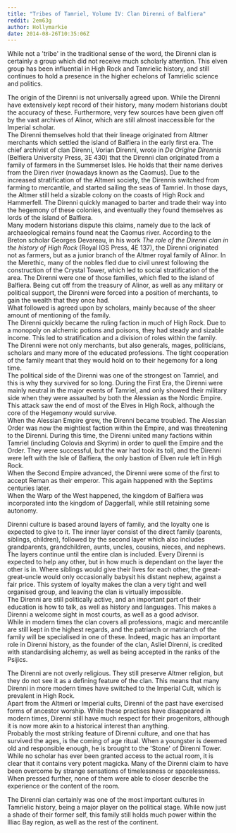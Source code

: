 ```yaml
---
title: "Tribes of Tamriel, Volume IV: Clan Direnni of Balfiera"
reddit: 2em63g
author: Hollymarkie
date: 2014-08-26T10:35:06Z
---
```


While not a 'tribe' in the traditional sense of the word, the Direnni clan is certainly a group which did not receive much scholarly attention. This elven group has been influential in High Rock and Tamrielic history, and still continues to hold a presence in the higher echelons of Tamrielic science and politics.

The origin of the Direnni is not universally agreed upon. While the Direnni have extensively kept record of their history, many modern historians doubt the accuracy of these. Furthermore, very few sources have been given off by the vast archives of Alinor, which are still almost inaccessible for the Imperial scholar.  
The Direnni themselves hold that their lineage originated from Altmer merchants which settled the island of Balfiera in the early first era. The chief archivist of clan Direnni, Vorian Direnni, wrote in *De Origine Dirennis* (Belfiera University Press, 3E 430) that the Direnni clan originated from a family of farmers in the Summerset Isles. He holds that their name derives from the Diren river (nowadays known as the Caomus). Due to the increased stratification of the Altmeri society, the Dirennis switched from farming to mercantile, and started sailing the seas of Tamriel. In those days, the Altmer still held a sizable colony on the coasts of High Rock and Hammerfell. The Direnni quickly managed to barter and trade their way into the hegemony of these colonies, and eventually they found themselves as lords of the island of Balfiera.  
Many modern historians dispute this claims, namely due to the lack of archaeological remains found neat the Caomus river. According to the Breton scholar Georges Devareau, in his work *The role of the Direnni clan in the history of High Rock* (Royal IGS Press, 4E 137), the Direnni originated not as farmers, but as a junior branch of the Altmer royal family of Alinor. In the Merethic, many of the nobles fled due to civil unrest following the construction of the Crystal Tower, which led to social stratification of the area. The Direnni were one of those families, which fled to the island of Balfiera. Being cut off from the treasury of Alinor, as well as any military or political support, the Direnni were forced into a position of merchants, to gain the wealth that they once had.  
What followed is agreed upon by scholars, mainly because of the sheer amount of mentioning of the family.  
The Direnni quickly became the ruling faction in much of High Rock. Due to a monopoly on alchemic potions and poisons, they had steady and sizable income. This led to stratification and a division of roles within the family. The Direnni were not only merchants, but also generals, mages, politicians, scholars and many more of the educated professions. The tight cooperation of the family meant that they would hold on to their hegemony for a long time.  
The political side of the Direnni was one of the strongest on Tamriel, and this is why they survived for so long. During the First Era, the Direnni were mainly neutral in the major events of Tamriel, and only showed their military side when they were assaulted by both the Alessian as the Nordic Empire. This attack saw the end of most of the Elves in High Rock, although the core of the Hegemony would survive.  
When the Alessian Empire grew, the Direnni became troubled. The Alessian Order was now the mightiest faction within the Empire, and was threatening to the Direnni. During this time, the Direnni united many factions within Tamriel (including Colovia and Skyrim) in order to quell the Empire and the Order. They were successful, but the war had took its toll, and the Direnni were left with the Isle of Balfiera, the only bastion of Elven rule left in High Rock.  
When the Second Empire advanced, the Direnni were some of the first to accept Reman as their emperor. This again happened with the Septims centuries later.  
When the Warp of the West happened, the kingdom of Balfiera was incorporated into the kingdom of Daggerfall, while still retaining some autonomy.

Direnni culture is based around layers of family, and the loyalty one is expected to give to it. The inner layer consist of the direct family (parents, siblings, children), followed by the second layer which also includes grandparents, grandchildren, aunts, uncles, cousins, nieces, and nephews. The layers continue until the entire clan is included. Every Direnni is expected to help any other, but in how much is dependant on the layer the other is in. Where siblings would give their lives for each other, the great-great-uncle would only occasionally babysit his distant nephew, against a fair price. This system of loyalty makes the clan a very tight and well organised group, and leaving the clan is virtually impossible.  
The Direnni are still politically active, and an important part of their education is how to talk, as well as history and languages. This makes a Direnni a welcome sight in most courts, as well as a good advisor.  
While in modern times the clan covers all professions, magic and mercantile are still kept in the highest regards, and the patriarch or matriarch of the family will be specialised in one of these. Indeed, magic has an important role in Direnni history, as the founder of the clan, Asliel Direnni, is credited with standardising alchemy, as well as being accepted in the ranks of the Psijics.

The Direnni are not overly religious. They still preserve Altmer religion, but they do not see it as a defining feature of the clan. This means that many Direnni in more modern times have switched to the Imperial Cult, which is prevalent in High Rock.  
Apart from the Altmeri or Imperial cults, Direnni of the past have exercised forms of ancestor worship. While these practises have disappeared in modern times, Direnni still have much respect for their progenitors, although it is now more akin to a historical interest than anything.  
Probably the most striking feature of Direnni culture, and one that has survived the ages, is the coming of age ritual. When a youngster is deemed old and responsible enough, he is brought to the 'Stone' of Direnni Tower. While no scholar has ever been granted access to the actual room, it is clear that it contains very potent magicka. Many of the Direnni claim to have been overcome by strange sensations of timelessness or spacelessness. When pressed further, none of them were able to closer describe the experience or the content of the room.

The Direnni clan certainly was one of the most important cultures in Tamrielic history, being a major player on the political stage. While now just a shade of their former self, this family still holds much power within the Illiac Bay region, as well as the rest of the continent.

